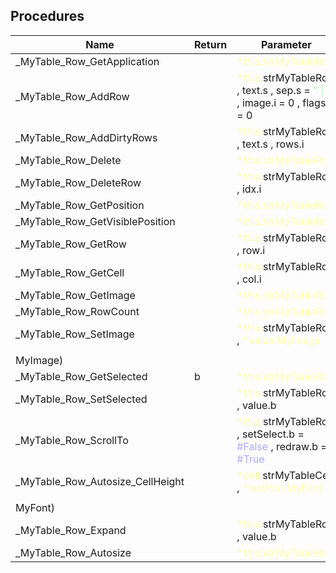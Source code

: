 ## Procedures

|Name|Return|Parameter|Comment|
| --- | --- | --- | --- |
|\_MyTable\_Row\_GetApplication||<span style="color:#FFFFAA">*this.strMyTableRow</span>||
|\_MyTable\_Row\_AddRow||<span style="color:#FFFFAA">*this.</span>strMyTableRow , text.s , sep.s = <span style="color:#AAFFAA">" \| "</span> , image.i = 0 , flags.i = 0||
|\_MyTable\_Row\_AddDirtyRows||<span style="color:#FFFFAA">*this.</span>strMyTableRow , text.s , rows.i||
|\_MyTable\_Row\_Delete||<span style="color:#FFFFAA">*this.strMyTableRow</span>||
|\_MyTable\_Row\_DeleteRow||<span style="color:#FFFFAA">*this.</span>strMyTableRow , idx.i||
|\_MyTable\_Row\_GetPosition||<span style="color:#FFFFAA">*this.strMyTableRow</span>||
|\_MyTable\_Row\_GetVisiblePosition||<span style="color:#FFFFAA">*this.strMyTableRow</span>||
|\_MyTable\_Row\_GetRow||<span style="color:#FFFFAA">*this.</span>strMyTableRow , row.i||
|\_MyTable\_Row\_GetCell||<span style="color:#FFFFAA">*this.</span>strMyTableRow , col.i||
|\_MyTable\_Row\_GetImage||<span style="color:#FFFFAA">*this.strMyTableRow</span>||
|\_MyTable\_Row\_RowCount||<span style="color:#FFFFAA">*this.strMyTableRow</span>||
|\_MyTable\_Row\_SetImage||<span style="color:#FFFFAA">*this.</span>strMyTableRow , <span style="color:#FFFFAA">*value.MyImage</span>||
|||||
|MyImage)||||
|\_MyTable\_Row\_GetSelected|b|<span style="color:#FFFFAA">*this.strMyTableRow</span>||
|\_MyTable\_Row\_SetSelected||<span style="color:#FFFFAA">*this.</span>strMyTableRow , value.b||
|\_MyTable\_Row\_ScrollTo||<span style="color:#FFFFAA">*this.</span>strMyTableRow , setSelect.b = <span style="color:#AAAAFF">\#False</span> , redraw.b = <span style="color:#AAAAFF">\#True</span>||
|\_MyTable\_Row\_Autosize\_CellHeight||<span style="color:#FFFFAA">*cell.</span>strMyTableCell , <span style="color:#FFFFAA">*lastfont.MyFont</span>||
|||||
|MyFont)||||
|\_MyTable\_Row\_Expand||<span style="color:#FFFFAA">*this.</span>strMyTableRow , value.b||
|\_MyTable\_Row\_Autosize||<span style="color:#FFFFAA">*this.strMyTableRow</span>||


